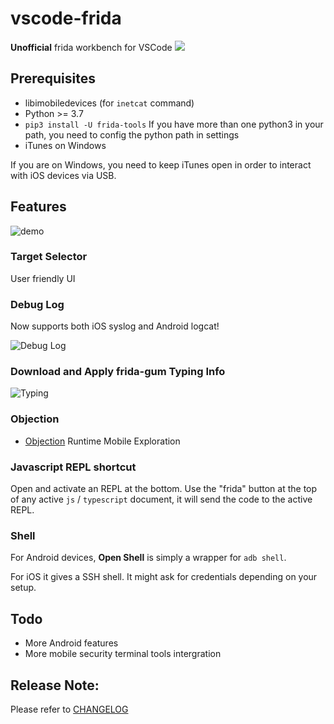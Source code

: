# vscode-frida

**Unofficial** frida workbench for VSCode [![](https://img.shields.io/visual-studio-marketplace/v/CodeColorist.vscode-frida?color=%230af&label=install&logo=visual-studio-code&logoColor=%230ac&style=plastic)](https://marketplace.visualstudio.com/items?itemName=CodeColorist.vscode-frida)

## Prerequisites

* libimobiledevices (for `inetcat` command)
* Python >= 3.7
* `pip3 install -U frida-tools` If you have more than one python3 in your path, you need to config the python path in settings
* iTunes on Windows

If you are on Windows, you need to keep iTunes open in order to interact with iOS devices via USB.

## Features

![demo](resources/doc/demo.gif)

### Target Selector

User friendly UI

### Debug Log

Now supports both iOS syslog and Android logcat!

![Debug Log](resources/doc/syslog.gif)

### Download and Apply frida-gum Typing Info

![Typing](resources/doc/typing.gif)

### Objection

* [Objection](https://github.com/sensepost/objection) Runtime Mobile Exploration

### Javascript REPL shortcut

Open and activate an REPL at the bottom. Use the "frida" button at the top of any active `js` / `typescript` document, it will send the code to the active REPL.

### Shell

For Android devices, **Open Shell** is simply a wrapper for `adb shell`. 

For iOS it gives a SSH shell. It might ask for credentials depending on your setup.

## Todo

* More Android features
* More mobile security terminal tools intergration

## Release Note:

Please refer to [CHANGELOG](CHANGELOG.md)
